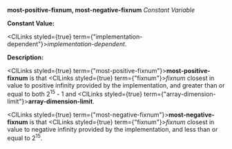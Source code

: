 **most-positive-fixnum, most-negative-fixnum** *Constant Variable*

**Constant Value:**

<ClLinks styled={true} term={"implementation-dependent"}><i>implementation-dependent</i></ClLinks>.

**Description:**

<ClLinks styled={true} term={"most-positive-fixnum"}><b>most-positive-fixnum</b></ClLinks> is that <ClLinks styled={true} term={"fixnum"}><i>fixnum</i></ClLinks> closest in value to positive infinity provided by the implementation, and greater than or equal to both 2<sup>15</sup> - 1 and <ClLinks styled={true} term={"array-dimension-limit"}><b>array-dimension-limit</b></ClLinks>.

<ClLinks styled={true} term={"most-negative-fixnum"}><b>most-negative-fixnum</b></ClLinks> is that <ClLinks styled={true} term={"fixnum"}><i>fixnum</i></ClLinks> closest in value to negative infinity provided by the implementation, and less than or equal to 2<sup>15</sup>.
